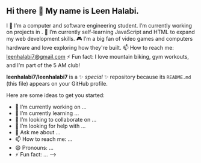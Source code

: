 ## Hi there 👋 My name is Leen Halabi. 
I
🔭 I’m a computer and software engineering student.  I’m currently working on projects in .
🌱 I’m currently self-learning JavaScript and HTML to expand my web development skills.
🎮 I’m a big fan of video games and computers hardware and love exploring how they're built. 
📫 How to reach me: leenhalabi7@gmail.com
⚡ Fun fact: I love mountain biking, gym workouts, and I’m part of the 5 AM club!

**leenhalabi7/leenhalabi7** is a ✨ _special_ ✨ repository because its `README.md` (this file) appears on your GitHub profile.

Here are some ideas to get you started:

- 🔭 I’m currently working on ...
- 🌱 I’m currently learning ...
- 👯 I’m looking to collaborate on ...
- 🤔 I’m looking for help with ...
- 💬 Ask me about ...
- 📫 How to reach me: ...
- 😄 Pronouns: ...
- ⚡ Fun fact: ...
-->

